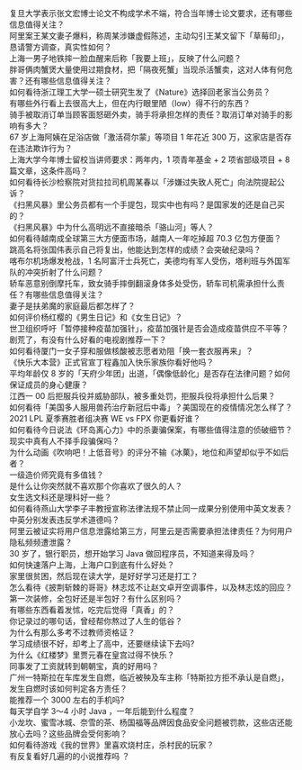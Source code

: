 复旦大学表示张文宏博士论文不构成学术不端，符合当年博士论文要求，还有哪些信息值得关注？  
阿里案王某文妻子爆料，称周某涉嫌虚假陈述，主动勾引王某文留下「草莓印」，恳请警方调查，真实性如何？  
上海一男子地铁摔一脸血醒来后称「我要上班」，反映了什么问题？  
胖哥俩肉蟹煲大量使用过期食材，把「隔夜死蟹」当现杀活蟹卖，这对人体有何危害？还有哪些信息值得关注？  
如何看待浙江理工大学一硕士研究生发了《Nature》选择回老家当公务员？  
有哪些外行看上去很高大上，但在内行眼里陋（low）得不行的东西？  
骑手被取消订单当顾客面怒砸外卖，骑手将承担怎样的责任？取消订单对骑手的影响有多大？  
67 岁上海阿姨在足浴店做「激活荷尔蒙」等项目 1 年花近 300 万，这家店是否存在违法欺诈行为？  
上海大学今年博士留校当讲师要求：两年内，1 项青年基金 + 2 项省部级项目 + 8 篇文章，这条件高吗？  
如何看待长沙检察院对货拉拉司机周某春以「涉嫌过失致人死亡」向法院提起公诉？  
《扫黑风暴》里公务员都有一个手提包，现实中也有吗？是国家发的还是自己买的？  
《扫黑风暴》中为什么高明远不直接暗杀「骆山河」等人？  
如何看待越南成全球第三大方便面市场，越南人一年吃掉超 70.3 亿包方便面？  
跳高名将张国伟表示自己将复出，他能达到怎样的成绩？会突破纪录吗？  
喀布尔机场爆发枪战，1 名阿富汗士兵死亡，美德均有军人受伤，塔利班与外国军队的冲突折射了什么问题？  
轿车恶意别倒摩托车，致女骑手摔倒翻滚身体多处受伤，轿车司机需承担什么责任？有哪些信息值得关注？  
妻子是扶弟魔的家庭最后都怎样了？  
如何评价杨红樱的《男生日记》和《女生日记》？  
世卫组织呼吁「暂停接种疫苗加强针」，疫苗加强针是否会造成疫苗供应不平等？  
剧荒了，有没有什么好看的电视剧推荐一下？  
如何看待厦门一女子穿和服做核酸被志愿者劝阻「换一套衣服再来」？  
《快乐大本营》正式官宣丁程鑫加入快乐家族你看好他吗？  
平均年龄仅 8 岁的「天府少年团」出道，「偶像低龄化」是否存在法律问题？如何保证成员的身心健康？  
江西一 00 后拒服兵役并威胁部队，被多重处罚，拒服兵役将承担什么后果？  
如何看待「美国多人服用兽药治疗新冠后中毒」？美国现在的疫情情况怎么样了？  
2021 LPL 夏季赛胜者组决赛 WE vs FPX 你更看好谁？  
如何看待今日说法《环岛离心力》中的杀妻骗保案，有哪些值得注意的侦破细节？现实中真有人不择手段骗保吗？  
为什么动画《吹响吧！上低音号》的评分不输《冰菓》，地位和声望却似乎不如后者？  
一级造价师究竟有多值钱？  
是什么让你突然就不喜欢那个你喜欢了很久的人？  
女生选文科还是理科好一些？  
如何看待燕山大学李子丰教授宣称法律法规不禁止同一成果分别使用中英文发表？中英分别发表违反学术道德吗？  
阿里云被证实将用户信息泄露给第三方，阿里云是否需要承担法律责任？为何用户隐私频频遭泄露？  
30 岁了，银行职员，想开始学习 Java 做回程序员，不知道来得及吗？  
如何快速落户上海，上海户口到底有什么好处？  
家里很贫困，然后现在读大学，是好好学习还是打工？  
怎么看待《披荆斩棘的哥哥》林志炫不让赵文卓开空调事件，以及林志炫的回应？  
第一次装修，全包好还是半包好？有什么区别吗？  
有哪些东西看着发怵，吃完后觉得「真香」的？  
你记录过的哪句话，曾经帮你熬过了人生的低谷？  
为什么有那么多考不过教师资格证？  
学习成绩很不好，却考上了高中，还要继续读下去吗?  
为什么《红楼梦》里贾元春在皇宫过得不快乐？  
同事发了工资就转到朝朝宝，真的好用吗？  
广州一特斯拉在车库发生自燃，临近被殃及车主称「特斯拉方拒不承认是自燃」，发生自燃时该如何判定各方责任？  
能推荐一个 3000 左右的手机吗?  
每天学自学 3～4 小时 Java ，一年后能到什么程度？  
小龙坎、蜜雪冰城、奈雪的茶、杨国福等品牌因食品安全问题被罚款，这些店还能放心去吗？这些品牌会受何影响？  
如何看待游戏《我的世界》里喜欢烧村庄，杀村民的玩家？  
有反复看好几遍的的小说推荐吗 ？  
